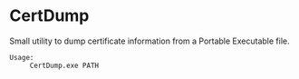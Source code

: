 # CertDump

Small utility to dump certificate information from a Portable Executable file. 
```
Usage:
     CertDump.exe PATH
```
